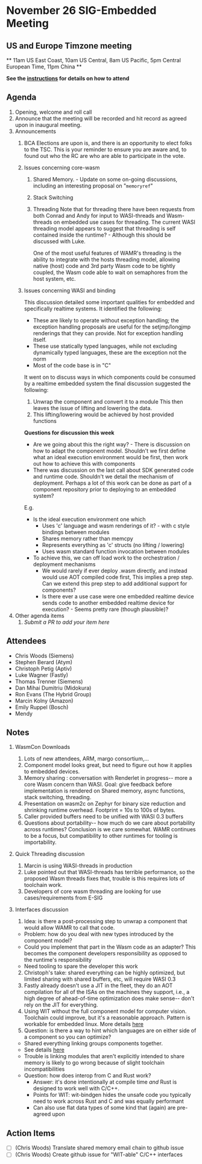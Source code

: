 # November 26 SIG-Embedded Meeting
## US and Europe Timzone meeting
** 11am US East Coast, 10am US Central, 8am US Pacific, 5pm Central European Time, 11pm China **

**See the [instructions](../README.md) for details on how to attend**

## Agenda

1. Opening, welcome and roll call
1. Announce that the meeting will be recorded and hit record as agreed upon in inaugural meeting. 
1. Announcements
    1. BCA Elections are upon is, and there is an opportunity to elect folks to the TSC. This is your reminder to ensure you are aware and, to found out who the RC are who are able to participate in the vote.
    
    2. Issues concerning core-wasm
    
       1. Shared Memory. - Update on some on-going discussions, including an interesting proposal on "`memoryref`"
    
       2. Stack Switching
    
       3. Threading
          Note that for threading there have been requests from both Conrad and Andy for input to WASI-threads and Wasm-threads on embedded use cases for threading. The current WASI threading model appears to suggest that threading is self contained inside the runtime? - Although this should be discussed with Luke.
    
          One of the most useful features of WAMR's threading is the ability to integrate with the hosts threading model, allowing native (host) code and 3rd party Wasm code to be tightly coupled, the Wasm code able to wait on semaphores from the host system, etc.
    
    3. Issues concerning WASI and binding
    
       This discussion detailed some important qualities for embedded and specifically realtime systems. It identified the following:
    
       * These are likely to operate without exception handling; the exception handling proposals are useful for the setjmp/longjmp renderings that they can provide. Not for exception handling itself.
       * These use statically typed languages, while not excluding dynamically typed languages, these are the exception not the norm
       * Most of the code base is in "C"
    
       It went on to discuss ways in which components could be consumed by a realtime embedded system the final discussion suggested the following:
    
       1. Unwrap the component and convert it to a module
          This then leaves the issue of lifting and lowering the data.
       2. This lifting/lowering would be achieved by host provided functions
    
       **Questions for discussion this week**
    
       * Are we going about this the right way? - There is discussion on how to adapt the component model. Shouldn't we first define what an ideal execution environment would be first, then work out how to achieve this with components
       * There was discussion on the last call about SDK generated code and runtime code. Shouldn't we detail the mechanism of deployment. Perhaps a lot of this work can be done as part of a component repository prior to deploying to an embedded system?
    
       E.g.
    
       * Is the ideal execution environment one which
         * Uses 'c' language and wasm renderings of it? - with c style bindings between modules
         * Shares memory rather than memcpy
         * Represents everything as 'c' structs (no lifting / lowering)
         * Uses wasm standard function invocation between modules
       * To achieve this, we can off load work to the orchestration / deployment mechanisms
         * We would rarely if ever deploy .wasm directly, and instead would use AOT compiled code first, This implies a prep step. Can we extend this prep step to add additional support for components?
         * Is there ever a use case were one embedded realtime device sends code to another embedded realtime device for execution? - Seems pretty rare (though plausible)?
1. Other agenda items
    1. _Submit a PR to add your item here_
## Attendees

* Chris Woods (Siemens)
* Stephen Berard (Atym)
* Christoph Petig (Aptiv)
* Luke Wagner (Fastly)
* Thomas Trenner (Siemens)
* Dan Mihai Dumitriu (Midokura)
* Ron Evans (The Hybrid Group)
* Marcin Kolny (Amazon)
* Emily Ruppel (Bosch)
* Mendy

## Notes

1. WasmCon Downloads
    1. Lots of new attendees, ARM, margo consortium,...
    2. Component model looks great, but need to figure out how it applies to
      embedded devices.
    3. Memory sharing : conversation with Renderlet in progress-- more a
    core Wasm concern than WASI. Goal: give feedback before implementation is
    rendered on Shared memory, async functions, stack switching, threading.
    3. Presentation on wasm2c on Zephyr for binary size reduction and shrinking
    runtime overhead. Footprint = 10s to 100s of bytes.
    4. Caller provided buffers need to be unified with WASI 0.3 buffers
    5. Questions about portability-- how much do we care about portability
    across runtimes? Conclusion is we care somewhat. WAMR continues to be a
    focus, but compatibility to other runtimes for tooling is importability.

2. Quick Threading discussion
    1. Marcin is using WASI-threads in production
    2. Luke pointed out that WASI-threads has terrible performance, so the
    proposed Wasm threads fixes that, trouble is this requires lots of toolchain
    work.
    3. Developers of core wasm threading are looking for use cases/requirements
    from E-SIG

3. Interfaces discussion
    1. Idea: is there a post-processing step to unwrap a component that would
    allow WAMR to call that code.
      - Problem: how do you deal with new types introduced by the component
        model?
      - Could you implement that part in the Wasm code as an adapter? This
        becomes the component developers responsibility as opposed to the
        runtime's responsibility
      - Need tooling to spare the developer this work
    2. Christoph's take: shared everything can be highly optimized, but limited
    sharing with shared buffers, etc, will require WASI 0.3
    3. Fastly already doesn't use a JIT in the fleet, they do an AOT compilation
    for all of the ISAs on the machines they support, i.e., a high degree of
    ahead-of-time optimization does make sense-- don't rely on the JIT for
    everything.
    4. Using WIT without the full component model for computer vision. Toolchain
    could improve, but it's a reasonable approach. Pattern is workable for
    embedded linux. More details [here](https://wasmcv.org/)
    5. Question: is there a way to hint which languages are on either side of a
    component so you can optimize?
      - Shared everything linking groups components together.
      - See details
        [here](https://github.com/WebAssembly/component-model/blob/main/design/mvp/Linking.md)
      - Trouble is linking modules that aren't explicitly intended to share
        memory is likely to go wrong because of slight toolchain incompatibilities
      - Question: how does interop from C and Rust work?
        - Answer: it's done intentionally at compile time _and_ Rust is designed
          to work well with C/C++.
        - Points for WIT: wit-bindgen hides the unsafe code you typically need
          to work across Rust and C and was equally performant
        - Can also use flat data types of some kind that (again) are pre-agreed
          upon

## Action Items

* [ ] (Chris Woods) Translate shared memory email chain to github issue
* [ ] (Chris Woods) Create github issue for "WIT-able" C/C++ interfaces
